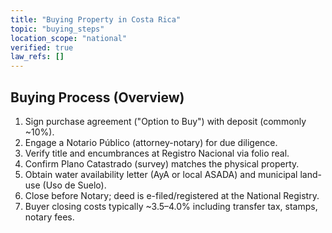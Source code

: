 ```yaml
---
title: "Buying Property in Costa Rica"
topic: "buying_steps"
location_scope: "national"
verified: true
law_refs: []
---
```


## Buying Process (Overview)

1) Sign purchase agreement ("Option to Buy") with deposit (commonly ~10%).
2) Engage a Notario Público (attorney-notary) for due diligence.
3) Verify title and encumbrances at Registro Nacional via folio real.
4) Confirm Plano Catastrado (survey) matches the physical property.
5) Obtain water availability letter (AyA or local ASADA) and municipal land-use (Uso de Suelo).
6) Close before Notary; deed is e-filed/registered at the National Registry.
7) Buyer closing costs typically ~3.5–4.0% including transfer tax, stamps, notary fees.
